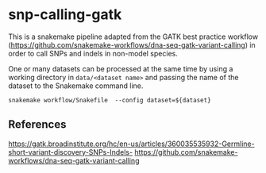 # snp-calling-gatk


This is a snakemake pipeline adapted from the GATK best practice workflow (https://github.com/snakemake-workflows/dna-seq-gatk-variant-calling) in order to call SNPs and indels in non-model species.

One or many datasets can be processed at the same time by using a working directory in `data/<dataset name>` and passing the name of the dataset to the Snakemake command line.


```
snakemake workflow/Snakefile  --config dataset=${dataset}
```




## References

https://gatk.broadinstitute.org/hc/en-us/articles/360035535932-Germline-short-variant-discovery-SNPs-Indels-
https://github.com/snakemake-workflows/dna-seq-gatk-variant-calling
